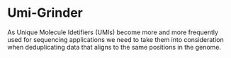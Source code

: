 # Umi-Grinder
As Unique Molecule Idetifiers (UMIs) become more and more frequently used for sequencing applications we need to take them into consideration when deduplicating data that aligns to the same positions in the genome.
